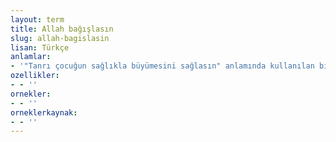 ```yaml
---
layout: term
title: Allah bağışlasın
slug: allah-bagislasin
lisan: Türkçe
anlamlar:
- '"Tanrı çocuğun sağlıkla büyümesini sağlasın" anlamında kullanılan bir söz'
ozellikler:
- - ''
ornekler:
- - ''
orneklerkaynak:
- - ''
---
```

